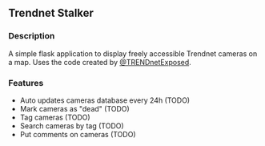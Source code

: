 ## Trendnet Stalker

### Description

A simple flask application to display freely accessible Trendnet cameras on a map.
Uses the code created by [@TRENDnetExposed](https://twitter.com/TRENDnetExposed).

### Features

- Auto updates cameras database every 24h (TODO)
- Mark cameras as "dead" (TODO)
- Tag cameras (TODO)
- Search cameras by tag (TODO)
- Put comments on cameras (TODO)

